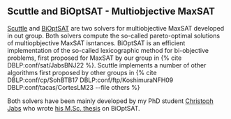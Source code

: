 ## Scuttle and BiOptSAT - Multiobjective MaxSAT

[Scuttle](https://bitbucket.org/coreo-group/scuttle/src/main/) and [BiOptSAT](https://bitbucket.org/coreo-group/bioptsat/src/master/) are two solvers for multiobjective MaxSAT developed in out group. Both solvers compute the so-called pareto-optimal
solutions of multiopbjective MaxSAT isntances. BiOptSAT is an efficient implementation of the so-called lexicographic method for bi-objective problems, first proposed for MaxSAT by our group in {% cite DBLP:conf/sat/JabsBNJ22 %}. Scuttle implements a number of other algorithms first proposed by other groups in {% cite DBLP:conf/cp/SohBTB17 DBLP:conf/ftp/KoshimuraNFH09 DBLP:conf/tacas/CortesLM23 --file others %}

Both solvers have been mainly developed by my PhD student [Christoph Jabs](https://christophjabs.info/) who wrote [his M.Sc. thesis](https://helda.helsinki.fi/server/api/core/bitstreams/8f2d47b2-be3d-4b58-871a-c95e4bc93fd1/content) on BiOptSAT.
